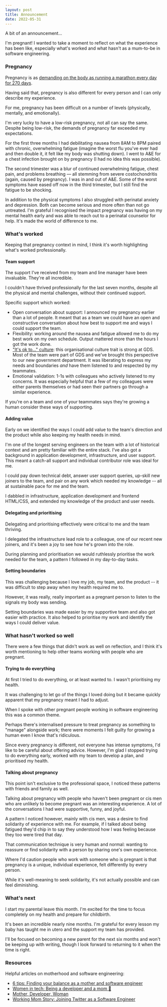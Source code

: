 ```yaml
---
layout: post
title: Announcement
date: 2022-05-31
---
```


A bit of an announcement...

I'm pregnant! I wanted to take a moment to reflect on what the experience has been like, especially what's worked and what hasn't as a mum-to-be in software engineering.

### Pregnancy

Pregnancy is as [demanding on the body as running a marathon every day for 270 days](https://www.scarymommy.com/pregnancy-marathon-endurance-athlete/amp).

Having said that, pregnancy is also different for every person and I can only describe my experience.

For me, pregnancy has been difficult on a number of levels (physically, mentally, and emotionally).

I'm very lucky to have a low-risk pregnancy, not all can say the same. Despite being low-risk, the demands of pregnancy far exceeded my expectations.

For the first three months I had debilitating nausea from 8AM to 8PM paired with chronic, overwhelming fatigue (imagine the worst flu you've ever had and then double it, it felt like my body was shutting down). I went to A&E for a chest infection brought on by pregnancy (I had no idea this was possible). 

The second trimester was a blur of continued overwhelming fatigue, chest pain, and problems breathing –– all stemming from severe costochondritis (again, caused by pregnancy). I was in and out of A&E. Some of the worst symptoms have eased off now in the third trimester, but I still find the fatigue to be shocking.

In addition to the physical symptoms I also struggled with perinatal anxiety and depression. Both can become serious and more often than not go untreated. I'm grateful I recognised the impact pregnancy was having on my mental health early and was able to reach out to a perinatal counselor for help. It's made the world of difference to me.

### What's worked

Keeping that pregnancy context in mind, I think it's worth highlighting what's worked professionally. 

#### Team support

The support I've received from my team and line manager have been invaluable. They're all incredible.

I couldn't have thrived professionally for the last seven months, despite all the physical and mental challenges, without their continued support.

Specific support which worked:

* Open conversation about support: I announced my pregnancy earlier than a lot of people. It meant that as a team we could have an open and constructive conversation about how best to support me and ways I could support the team.
* Flexibility: working around the nausea and fatigue allowed me to do my best work on my own schedule. Output mattered more than the hours I got the work done. 
* ["It's ok to..." culture](https://gds.blog.gov.uk/2016/05/25/its-ok-to-say-whats-ok/): this organisational culture trait is strong at GDS. Most of the team were part of GDS and we've brought this perspective to our new government department. It was liberating to express my needs and boundaries _and_ have them listened to and respected by my teammates.
* Emotional validation: 1-1s with colleagues who actively listened to my concerns. It was especially helpful that a few of my colleagues were either parents themselves or had seen their partners go through a similar experience.

If you're on a team and one of your teammates says they're growing a human consider these ways of supporting.

#### Adding value

Early on we identified the ways I could add value to the team's direction and the product while also keeping my health needs in mind.

I'm one of the longest serving engineers on the team with a lot of historical context and am pretty familiar with the entire stack. I've also got a background in application development, infrastructure, and user support. This meant a catch-all support and individual contributor role was ideal for me.

I could pay down technical debt, answer user support queries, up-skill new joiners to the team, and pair on any work which needed my knowledge -- all at sustainable pace for me and the team. 

I dabbled in infrastructure, application development and frontend HTML/CSS, and extended my knowledge of the product and user needs.

#### Delegating and prioritising

Delegating and prioritising effectively were critical to me and the team thriving. 
 
I delegated the infrastructure lead role to a colleague, one of our recent new joiners, and it's been a joy to see how he's grown into the role. 

During planning and prioritisation we would ruthlessly prioritise the work needed for the team, a pattern I followed in my day-to-day tasks.

#### Setting boundaries

This was challenging because I love my job, my team, and the product -- it was difficult to step away when my health required me to. 

However, it was really, really important as a pregnant person to listen to the signals my body was sending. 

Setting boundaries was made easier by my supportive team and also got easier with practice. It also helped to prioritise my work and identify the ways I could deliver value.

### What hasn't worked so well

There were a few things that didn't work as well on reflection, and I think it's worth mentioning to help other teams working with people who are pregnant.

#### Trying to do everything

At first I tried to do everything, or at least wanted to. I wasn't prioritising my health.

It was challenging to let go of the things I loved doing but it became quickly apparent that my pregnancy meant I had to adjust. 

When I spoke with other pregnant people working in software engineering this was a common theme.

Perhaps there's internalised pressure to treat pregnancy as something to "manage" alongside work; there were moments I felt guilty for growing a human even I know that's ridiculous. 

Since every pregnancy is different, not everyone has intense symptoms, I'd like to be careful about offering advice. However, I'm glad I stopped trying to do everything early, worked with my team to develop a plan, and prioritised my health. 

#### Talking about pregnancy

This point isn't exclusive to the professional space, I noticed these patterns with friends and family as well. 

Talking about pregnancy with people who haven't been pregnant or cis men who are unlikely to become pregnant was an interesting experience. A lot of the conversations I had were supportive, funny, and joyful.

A pattern I noticed however, mainly with cis men, was a desire to find solidarity of experience with me. For example, if I talked about being fatigued they'd chip in to say they understood how I was feeling because they too were tired that day.

That communication technique is very human and normal: wanting to reassure or find solidarity with a person by sharing one's own experience. 

Where I'd caution people who work with someone who is pregnant is that pregnancy is a unique, individual experience, felt differently by every person. 

While it's well-meaning to seek solidarity, it's not actually possible and can feel diminishing.

### What's next

I start my parental leave this month. I'm excited for the time to focus completely on my health and prepare for childbirth. 

It's been an incredible nearly nine months. I'm grateful for every lesson my baby has taught me in utero and the support my team has provided.

I'll be focused on becoming a new parent for the next six months and won't be keeping up with writing, though I look forward to returning to it when the time is right.

### Resources

Helpful articles on motherhood and software engineering:

* [6 tips: Finding your balance as a mother and software engineer](https://www.educative.io/blog/balance-software-engineer-mother)
* [Women in tech: Being a developer and a mom 🤪](https://dev.to/rose/women-in-tech-being-a-developer-and-a-mom-gcf)
* [Mother, Developer, Woman](https://www.thoughtworks.com/insights/blog/mother-developer-woman)
* [Working Mom Story: Joining Twitter as a Software Engineer](https://medium.com/@wassupnari/working-mom-story-joining-twitter-as-a-software-engineer-21fd1e74130c)